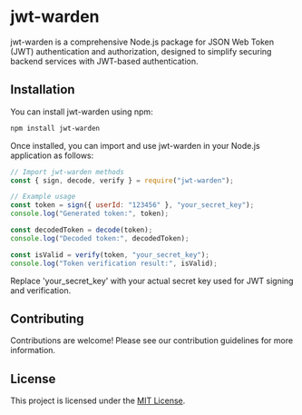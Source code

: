 # jwt-warden

jwt-warden is a comprehensive Node.js package for JSON Web Token (JWT) authentication and authorization, designed to simplify securing backend services with JWT-based authentication.

## Installation

You can install jwt-warden using npm:

```bash
npm install jwt-warden
```

Once installed, you can import and use jwt-warden in your Node.js application as follows:

```js
// Import jwt-warden methods
const { sign, decode, verify } = require("jwt-warden");

// Example usage
const token = sign({ userId: "123456" }, "your_secret_key");
console.log("Generated token:", token);

const decodedToken = decode(token);
console.log("Decoded token:", decodedToken);

const isValid = verify(token, "your_secret_key");
console.log("Token verification result:", isValid);
```

Replace 'your_secret_key' with your actual secret key used for JWT signing and verification.

## Contributing

Contributions are welcome! Please see our contribution guidelines for more information.

## License

This project is licensed under the [MIT License](/LICENSE).
